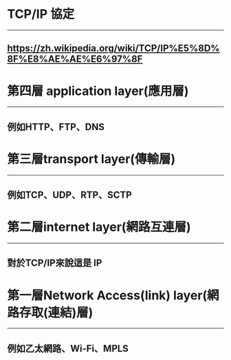 # TCP/IP 協定
---
  https://zh.wikipedia.org/wiki/TCP/IP%E5%8D%8F%E8%AE%AE%E6%97%8F
---
# 第四層 application layer(應用層)

---
例如HTTP、FTP、DNS
---

# 第三層transport layer(傳輸層)

---
例如TCP、UDP、RTP、SCTP
---

# 第二層internet layer(網路互連層)

---
對於TCP/IP來說這是 IP
---

# 第一層Network Access(link) layer(網路存取(連結)層)

---
  例如乙太網路、Wi-Fi、MPLS
---



